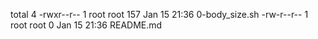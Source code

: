 total 4
-rwxr--r-- 1 root root 157 Jan 15 21:36 0-body_size.sh
-rw-r--r-- 1 root root   0 Jan 15 21:36 README.md
